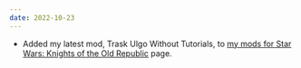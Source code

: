 ```yaml
---
date: 2022-10-23
---
```


* Added my latest mod, Trask Ulgo Without Tutorials, to [my mods for Star Wars: Knights of the Old Republic](/projects/mods/kotor1) page.